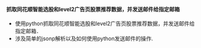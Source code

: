 #### 抓取同花顺智能选股和level2广告页股票推荐数据，并发送邮件给指定邮箱


* 使用python抓取同花顺智能选股和level2广告页股票推荐数据，并发送邮件给指定邮箱．
* 涉及简单的jsonp解析以及如何使用python发送邮件的操作.
